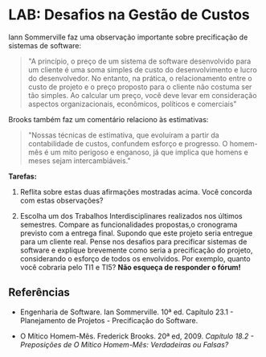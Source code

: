 # LAB: Desafios na Gestão de Custos 

Iann Sommerville faz uma observação importante sobre precificação de sistemas de software:

> "A princípio, o preço de um sistema de software desenvolvido para um cliente é uma soma simples de custo do desenvolvimento e lucro do desenvolvedor. No entanto, na prática, o relacionamento entre o custo de projeto e o preço
proposto para o cliente não costuma ser tão simples. Ao calcular um preço, você deve levar em consideração aspectos organizacionais, econômicos, políticos e comerciais"

Brooks também faz um comentário relaciono às estimativas:

> "Nossas técnicas de estimativa, que evoluíram a partir da contabilidade de custos,  confundem esforço e progresso. O homem-mês é um mito perigoso e enganoso, já que implica que homens e meses sejam intercambiáveis."

**Tarefas:**

1. Reflita sobre estas duas afirmações mostradas acima. Você concorda com estas observações?

2. Escolha um dos Trabalhos Interdisciplinares realizados nos últimos semestres. Compare as funcionalidades propostas,o cronograma previsto com a entrega final. Supondo que este projeto seria entregue para um cliente real. Pense nos desafios para precificar sistemas de software e explique brevemente como seria a precificação do projeto, considerando o esforço de todos os envolvidos. Por exemplo, quanto você cobraria pelo TI1 e TI5? **Não esqueça de responder o fórum!**

## Referências

* Engenharia de Software. Ian Sommerville. 10ª ed. Capítulo 23.1 - Planejamento de Projetos - Precificação do Software.

* O Mítico Homem-Mês. Frederick Brooks. 20ª ed, 2009. _Capítulo 18.2 - Preposições de O Mítico Homem-Mês: Verdadeiras ou Falsas?_



